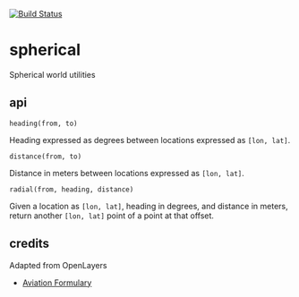 [![Build Status](https://travis-ci.org/mapbox/spherical.png)](https://travis-ci.org/mapbox/spherical)

# spherical

Spherical world utilities

## api

`heading(from, to)`

Heading expressed as degrees between locations expressed as `[lon, lat]`.

`distance(from, to)`

Distance in meters between locations expressed as `[lon, lat]`.

`radial(from, heading, distance)`

Given a location as `[lon, lat]`, heading in degrees, and distance in meters,
return another `[lon, lat]` point of a point at that offset.

## credits

Adapted from OpenLayers

* [Aviation Formulary](http://williams.best.vwh.net/avform.htm)
